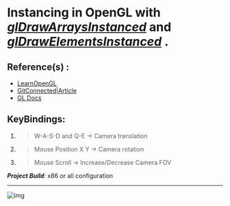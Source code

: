 
# Instancing in OpenGL with ***[glDrawArraysInstanced](https://docs.gl/gl3/glDrawArraysInstanced)*** and ***[glDrawElementsInstanced](https://docs.gl/gl3/glDrawElementsInstanced)*** . 

## Reference(s) : 
 - [LearnOpenGL](https://learnopengl.com/Advanced-OpenGL/Instancing)
 - [GitConnected|Article](https://levelup.gitconnected.com/how-to-create-instanced-particles-in-opengl-24cb089911e2)
 - [GL Docs](https://docs.gl/)

## KeyBindings:
1. > W-A-S-D and Q-E    -> Camera translation
2. > Mouse Position X Y -> Camera rotation
3. > Mouse Scroll       -> Increase/Decrease Camera FOV

***Project Build***: x86 or all configuration


 <hr>

![img](https://res.cloudinary.com/asuelimf/image/upload/v1636913717/ProjectScreenshots/OpenGL_Instancing_iqsbhy.png)

 
